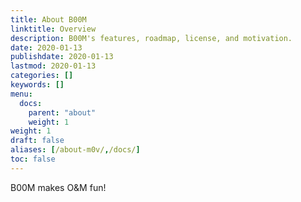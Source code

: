 ```yaml
---
title: About B00M
linktitle: Overview
description: B00M's features, roadmap, license, and motivation.
date: 2020-01-13
publishdate: 2020-01-13
lastmod: 2020-01-13
categories: []
keywords: []
menu:
  docs:
    parent: "about"
    weight: 1
weight: 1
draft: false
aliases: [/about-m0v/,/docs/]
toc: false
---
```


B00M makes O&M fun! 

